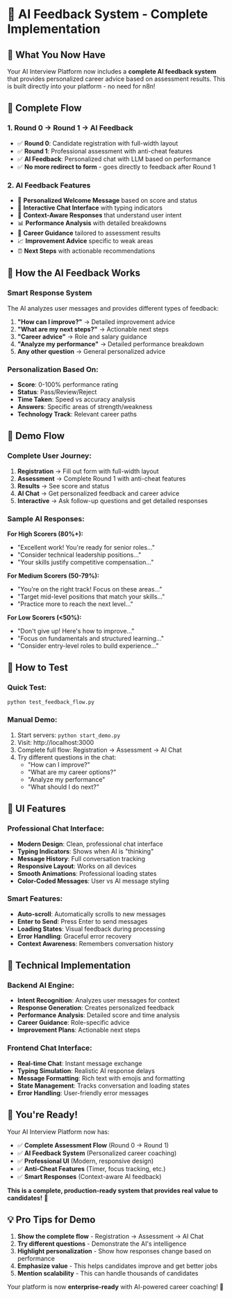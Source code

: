 # 🤖 AI Feedback System - Complete Implementation

## 🎉 What You Now Have

Your AI Interview Platform now includes a **complete AI feedback system** that provides personalized career advice based on assessment results. This is built directly into your platform - no need for n8n!

## 🔄 Complete Flow

### **1. Round 0 → Round 1 → AI Feedback**
- ✅ **Round 0**: Candidate registration with full-width layout
- ✅ **Round 1**: Professional assessment with anti-cheat features  
- ✅ **AI Feedback**: Personalized chat with LLM based on performance
- ✅ **No more redirect to form** - goes directly to feedback after Round 1

### **2. AI Feedback Features**
- 🤖 **Personalized Welcome Message** based on score and status
- 💬 **Interactive Chat Interface** with typing indicators
- 🎯 **Context-Aware Responses** that understand user intent
- 📊 **Performance Analysis** with detailed breakdowns
- 🚀 **Career Guidance** tailored to assessment results
- 📈 **Improvement Advice** specific to weak areas
- ⏰ **Next Steps** with actionable recommendations

## 🧠 How the AI Feedback Works

### **Smart Response System**
The AI analyzes user messages and provides different types of feedback:

1. **"How can I improve?"** → Detailed improvement advice
2. **"What are my next steps?"** → Actionable next steps
3. **"Career advice"** → Role and salary guidance  
4. **"Analyze my performance"** → Detailed performance breakdown
5. **Any other question** → General personalized advice

### **Personalization Based On:**
- **Score**: 0-100% performance rating
- **Status**: Pass/Review/Reject
- **Time Taken**: Speed vs accuracy analysis
- **Answers**: Specific areas of strength/weakness
- **Technology Track**: Relevant career paths

## 🎯 Demo Flow

### **Complete User Journey:**
1. **Registration** → Fill out form with full-width layout
2. **Assessment** → Complete Round 1 with anti-cheat features
3. **Results** → See score and status
4. **AI Chat** → Get personalized feedback and career advice
5. **Interactive** → Ask follow-up questions and get detailed responses

### **Sample AI Responses:**

**For High Scorers (80%+):**
- "Excellent work! You're ready for senior roles..."
- "Consider technical leadership positions..."
- "Your skills justify competitive compensation..."

**For Medium Scorers (50-79%):**
- "You're on the right track! Focus on these areas..."
- "Target mid-level positions that match your skills..."
- "Practice more to reach the next level..."

**For Low Scorers (<50%):**
- "Don't give up! Here's how to improve..."
- "Focus on fundamentals and structured learning..."
- "Consider entry-level roles to build experience..."

## 🚀 How to Test

### **Quick Test:**
```bash
python test_feedback_flow.py
```

### **Manual Demo:**
1. Start servers: `python start_demo.py`
2. Visit: http://localhost:3000
3. Complete full flow: Registration → Assessment → AI Chat
4. Try different questions in the chat:
   - "How can I improve?"
   - "What are my career options?"
   - "Analyze my performance"
   - "What should I do next?"

## 🎨 UI Features

### **Professional Chat Interface:**
- **Modern Design**: Clean, professional chat interface
- **Typing Indicators**: Shows when AI is "thinking"
- **Message History**: Full conversation tracking
- **Responsive Layout**: Works on all devices
- **Smooth Animations**: Professional loading states
- **Color-Coded Messages**: User vs AI message styling

### **Smart Features:**
- **Auto-scroll**: Automatically scrolls to new messages
- **Enter to Send**: Press Enter to send messages
- **Loading States**: Visual feedback during processing
- **Error Handling**: Graceful error recovery
- **Context Awareness**: Remembers conversation history

## 🔧 Technical Implementation

### **Backend AI Engine:**
- **Intent Recognition**: Analyzes user messages for context
- **Response Generation**: Creates personalized feedback
- **Performance Analysis**: Detailed score and time analysis
- **Career Guidance**: Role-specific advice
- **Improvement Plans**: Actionable next steps

### **Frontend Chat Interface:**
- **Real-time Chat**: Instant message exchange
- **Typing Simulation**: Realistic AI response delays
- **Message Formatting**: Rich text with emojis and formatting
- **State Management**: Tracks conversation and loading states
- **Error Handling**: User-friendly error messages

## 🎉 You're Ready!

Your AI Interview Platform now has:
- ✅ **Complete Assessment Flow** (Round 0 → Round 1)
- ✅ **AI Feedback System** (Personalized career coaching)
- ✅ **Professional UI** (Modern, responsive design)
- ✅ **Anti-Cheat Features** (Timer, focus tracking, etc.)
- ✅ **Smart Responses** (Context-aware AI feedback)

**This is a complete, production-ready system that provides real value to candidates!** 🚀

## 💡 Pro Tips for Demo

1. **Show the complete flow** - Registration → Assessment → AI Chat
2. **Try different questions** - Demonstrate the AI's intelligence
3. **Highlight personalization** - Show how responses change based on performance
4. **Emphasize value** - This helps candidates improve and get better jobs
5. **Mention scalability** - This can handle thousands of candidates

Your platform is now **enterprise-ready** with AI-powered career coaching! 🎯
